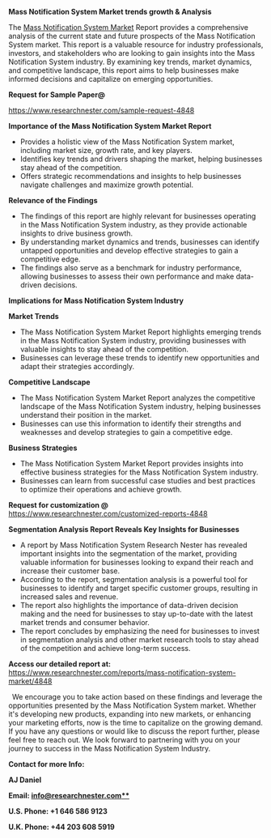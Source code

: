 ﻿<a name="_hlk169704084"></a><a name="_hlk168649135"></a><a name="_hlk167721000"></a>**Mass Notification System Market trends growth & Analysis**

The [Mass Notification System Market](https://www.researchnester.com/reports/mass-notification-system-market/4848) Report provides a comprehensive analysis of the current state and future prospects of the Mass Notification System market. This report is a valuable resource for industry professionals, investors, and stakeholders who are looking to gain insights into the Mass Notification System industry. By examining key trends, market dynamics, and competitive landscape, this report aims to help businesses make informed decisions and capitalize on emerging opportunities.

**Request for Sample Paper@**

<https://www.researchnester.com/sample-request-4848>

**Importance of the Mass Notification System Market Report**

- Provides a holistic view of the Mass Notification System market, including market size, growth rate, and key players.
- Identifies key trends and drivers shaping the market, helping businesses stay ahead of the competition.
- Offers strategic recommendations and insights to help businesses navigate challenges and maximize growth potential.

**Relevance of the Findings**	

- The findings of this report are highly relevant for businesses operating in the Mass Notification System industry, as they provide actionable insights to drive business growth.
- By understanding market dynamics and trends, businesses can identify untapped opportunities and develop effective strategies to gain a competitive edge.
- The findings also serve as a benchmark for industry performance, allowing businesses to assess their own performance and make data-driven decisions.

**Implications for Mass Notification System  Industry**

**Market Trends**

- The Mass Notification System Market Report highlights emerging trends in the Mass Notification System industry, providing businesses with valuable insights to stay ahead of the competition.
- Businesses can leverage these trends to identify new opportunities and adapt their strategies accordingly.

**Competitive Landscape**

- The Mass Notification System Market Report analyzes the competitive landscape of the Mass Notification System industry, helping businesses understand their position in the market.
- Businesses can use this information to identify their strengths and weaknesses and develop strategies to gain a competitive edge.

**Business Strategies**

- The Mass Notification System Market Report provides insights into effective business strategies for the Mass Notification System industry.
- Businesses can learn from successful case studies and best practices to optimize their operations and achieve growth.

**Request for customization @** <https://www.researchnester.com/customized-reports-4848>

**Segmentation Analysis Report Reveals Key Insights for Businesses**

- A report by Mass Notification System Research Nester has revealed important insights into the segmentation of the market, providing valuable information for businesses looking to expand their reach and increase their customer base.
- According to the report, segmentation analysis is a powerful tool for businesses to identify and target specific customer groups, resulting in increased sales and revenue.
- The report also highlights the importance of data-driven decision making and the need for businesses to stay up-to-date with the latest market trends and consumer behavior.
- The report concludes by emphasizing the need for businesses to invest in segmentation analysis and other market research tools to stay ahead of the competition and achieve long-term success.

**Access our detailed report at:** <https://www.researchnester.com/reports/mass-notification-system-market/4848>

` `We encourage you to take action based on these findings and leverage the opportunities presented by the Mass Notification System market. Whether it's developing new products, expanding into new markets, or enhancing your marketing efforts, now is the time to capitalize on the growing demand. If you have any questions or would like to discuss the report further, please feel free to reach out. We look forward to partnering with you on your journey to success in the Mass Notification System Industry.

**Contact for more Info:**

**AJ Daniel**

**Email: [info@researchnester.com**](mailto:info@researchnester.com "mailto:info@researchnester.com")**

**U.S. Phone: +1 646 586 9123**

**U.K. Phone: +44 203 608 5919**




